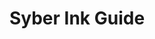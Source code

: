 ---
home: true
icon: lightbulb
title: Syber Ink Guide
heroImage: /syber.ink.ico.svg
heroText: Syber Ink Guide
tagline: Syber.Ink Guide, include Syber Connect. 
features:
  - title: Syber Connect
    icon: link
    details: TBD.
    link: /guide/syber-connect.html 

  - title: Signature
    icon: signature
    details: TBD.
    # link: /guide/signature.html  

  - title: Multi Signature
    icon: layer-group
    details: TBD.
    # link: /guide/multi-sign.html 

  - title: Aggregated Signatures
    icon: people-roof
    details: TBD.
    # link: /guide/aggregated-sign.html  

  - title: Agreement Inking
    icon: file-signature
    details: TBD.
    # link: /guide/agreement-ink.html 

  - title: Signature Verification
    icon: check-double
    details: TBD.
    # link: /guide/signature-verify.html  
---